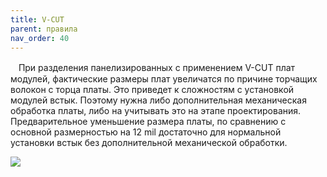 ```yaml
---
title: V-CUT
parent: правила
nav_order: 40
---
```


ㅤПри разделения панелизированных с применением V-CUT плат модулей, фактические размеры плат увеличатся по причине торчащих волокон с торца платы. Это приведет к сложностям с установкой модулей встык. Поэтому нужна либо дополнительная механическая обработка платы, либо на учитывать это на этапе проектирования. Предварительное уменьшение размера платы, по сравнению с основной размерностью на 12 mil достаточно для нормальной установки встык без дополнительной механической обработки.

![](../img/vcut.png)

